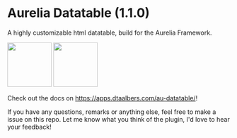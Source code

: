 # Aurelia Datatable (1.1.0)
A highly customizable html datatable, build for the Aurelia Framework.

<p align="left">
<img src="https://apps.dtaalbers.com/au-datatable/src/assets/images/logo-dtaalbers.png" width="100" style="display: inline">
<img src="https://apps.dtaalbers.com/au-datatable/src/assets/images/logo-aurelia.png" width="100" style="display: inline">


</p>


Check out the docs on <a href="https://apps.dtaalbers.com/au-datatable/" target="_blank">https://apps.dtaalbers.com/au-datatable/</a>!

If you have any questions, remarks or anything else, feel free to make a issue on this repo. Let me know what you think of the plugin, I'd love to hear your feedback!
